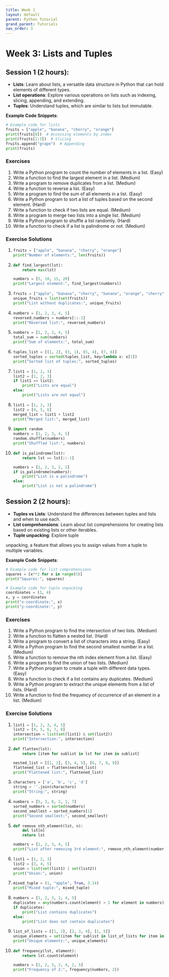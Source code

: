 ```yaml
---
title: Week 1
layout: default
parent: Python Tutorial 
grand_parent: Tutorials
nav_order: 3
---
```


# Week 3: Lists and Tuples
## Session 1 (2 hours):
- **Lists**: Learn about lists, a versatile data structure in Python that can hold elements of different types.
- **List operations**: Explore various operations on lists such as indexing, slicing, appending, and extending.
- **Tuples**: Understand tuples, which are similar to lists but immutable.

**Example Code Snippets**:
```python
# Example code for lists
fruits = ["apple", "banana", "cherry", "orange"]
print(fruits[0])  # Accessing elements by index
print(fruits[1:3])  # Slicing
fruits.append("grape")  # Appending
print(fruits)
```

### Exercises
1. Write a Python program to count the number of elements in a list. (Easy)
2. Write a function to find the largest element in a list. (Medium)
3. Write a program to remove duplicates from a list. (Medium)
4. Write a function to reverse a list. (Easy)
5. Write a program to find the sum of all elements in a list. (Easy)
6. Write a Python program to sort a list of tuples based on the second element. (Hard)
7. Write a function to check if two lists are equal. (Medium)
8. Write a program to merge two lists into a single list. (Medium)
9. Write a Python program to shuffle a list randomly. (Hard)
10. Write a function to check if a list is palindrome or not. (Medium)

### Exercise Solutions
1. ```python
   fruits = ["apple", "banana", "cherry", "orange"]
   print("Number of elements:", len(fruits))
   ```
2. ```python
   def find_largest(lst):
       return max(lst)
   
   numbers = [5, 10, 15, 20]
   print("Largest element:", find_largest(numbers))
   ```
3. ```python
   fruits = ["apple", "banana", "cherry", "banana", "orange", "cherry"]
   unique_fruits = list(set(fruits))
   print("List without duplicates:", unique_fruits)
   ```
4. ```python
   numbers = [1, 2, 3, 4, 5]
   reversed_numbers = numbers[::-1]
   print("Reversed list:", reversed_numbers)
   ```
5. ```python
   numbers = [1, 2, 3, 4, 5]
   total_sum = sum(numbers)
   print("Sum of elements:", total_sum)
   ```
6. ```python
   tuples_list = [(1, 2), (3, 1), (5, 4), (7, 6)]
   sorted_tuples = sorted(tuples_list, key=lambda x: x[1])
   print("Sorted list of tuples:", sorted_tuples)
   ```
7. ```python
   list1 = [1, 2, 3]
   list2 = [1, 2, 3]
   if list1 == list2:
       print("Lists are equal")
   else:
       print("Lists are not equal")
   ```
8. ```python
   list1 = [1, 2, 3]
   list2 = [4, 5, 6]
   merged_list = list1 + list2
   print("Merged list:", merged_list)
   ```
9. ```python
   import random
   numbers = [1, 2, 3, 4, 5]
   random.shuffle(numbers)
   print("Shuffled list:", numbers)
   ```
10. ```python
    def is_palindrome(lst):
        return lst == lst[::-1]
    
    numbers = [1, 2, 3, 2, 1]
    if is_palindrome(numbers):
        print("List is a palindrome")
    else:
        print("List is not a palindrome")
    ```

## Session 2 (2 hours):
- **Tuples vs Lists**: Understand the differences between tuples and lists and when to use each.
- **List comprehensions**: Learn about list comprehensions for creating lists based on existing lists or other iterables.
- **Tuple unpacking**: Explore tuple

 unpacking, a feature that allows you to assign values from a tuple to multiple variables.

**Example Code Snippets**:
```python
# Example code for list comprehensions
squares = [x**2 for x in range(5)]
print("Squares:", squares)

# Example code for tuple unpacking
coordinates = (3, 4)
x, y = coordinates
print("x-coordinate:", x)
print("y-coordinate:", y)
```

### Exercises
1. Write a Python program to find the intersection of two lists. (Medium)
2. Write a function to flatten a nested list. (Hard)
3. Write a program to convert a list of characters into a string. (Easy)
4. Write a Python program to find the second smallest number in a list. (Medium)
5. Write a function to remove the nth index element from a list. (Easy)
6. Write a program to find the union of two lists. (Medium)
7. Write a Python program to create a tuple with different data types. (Easy)
8. Write a function to check if a list contains any duplicates. (Medium)
9. Write a Python program to extract the unique elements from a list of lists. (Hard)
10. Write a function to find the frequency of occurrence of an element in a list. (Medium)

### Exercise Solutions
1. ```python
   list1 = [1, 2, 3, 4, 5]
   list2 = [4, 5, 6, 7, 8]
   intersection = list(set(list1) & set(list2))
   print("Intersection:", intersection)
   ```
2. ```python
   def flatten(lst):
       return [item for sublist in lst for item in sublist]
   
   nested_list = [[1, 2], [3, 4, 5], [6, 7, 8, 9]]
   flattened_list = flatten(nested_list)
   print("Flattened list:", flattened_list)
   ```
3. ```python
   characters = ['a', 'b', 'c', 'd']
   string = ''.join(characters)
   print("String:", string)
   ```
4. ```python
   numbers = [5, 3, 8, 2, 1, 7]
   sorted_numbers = sorted(numbers)
   second_smallest = sorted_numbers[1]
   print("Second smallest:", second_smallest)
   ```
5. ```python
   def remove_nth_element(lst, n):
       del lst[n]
       return lst
   
   numbers = [1, 2, 3, 4, 5]
   print("List after removing 3rd element:", remove_nth_element(numbers, 2))
   ```
6. ```python
   list1 = [1, 2, 3]
   list2 = [3, 4, 5]
   union = list(set(list1) | set(list2))
   print("Union:", union)
   ```
7. ```python
   mixed_tuple = (1, "apple", True, 3.14)
   print("Mixed tuple:", mixed_tuple)
   ```
8. ```python
   numbers = [1, 2, 3, 2, 4, 5]
   duplicates = any(numbers.count(element) > 1 for element in numbers)
   if duplicates:
       print("List contains duplicates")
   else:
       print("List does not contain duplicates")
   ```
9. ```python
   list_of_lists = [[1, 2], [2, 3, 4], [1, 5]]
   unique_elements = set(item for sublist in list_of_lists for item in sublist)
   print("Unique elements:", unique_elements)
   ```
10. ```python
    def frequency(lst, element):
        return lst.count(element)
    
    numbers = [1, 2, 3, 2, 4, 2, 5]
    print("Frequency of 2:", frequency(numbers, 2))
    ```
